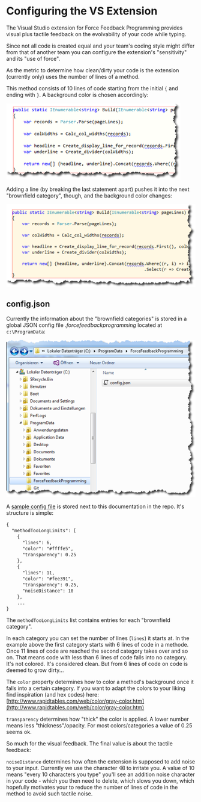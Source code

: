# Configuring the VS Extension

The Visual Studio extension for Force Feedback Programming provides visual plus tactile feedback on the evolvability of your code while typing.

Since not all code is created equal and your team's coding style might differ from that of another team you can configure the extension's "sensitivity" and its "use of force".

As the metric to determine how clean/dirty your code is the extension (currently only) uses the number of lines of a method.

This method consists of 10 lines of code starting from the initial `{` and ending with `}`. A background color is chosen accordingly:

![](images/config_fig1.png)

Adding a line (by breaking the last statement apart) pushes it into the next "brownfield category", though, and the background color changes:

![](images/config_fig2.png)

## config.json

Currently the information about the "brownfield categories" is stored in a global JSON config file _.forcefeedbackprogramming_ located at `c:\ProgramData`:

![](images/config_fig3.png)

A [sample config file](example/.forcefeedbackprogramming) is stored next to this documentation in the repo. It's structure is simple:

```
{
  "methodTooLongLimits": [
    {
      "lines": 6,
      "color": "#ffffe5",
      "transparency": 0.25
    },
    {
      "lines": 11,
      "color": "#fee391",
      "transparency": 0.25,
      "noiseDistance": 10
    },
    ...
}
```
The `methodTooLongLimits` list contains entries for each "brownfield category".

In each category you can set the number of lines (`lines`) it starts at. In the example above the first category starts with 6 lines of code in a methode. Once 11 lines of code are reached the second category takes over and so on. That means code with less than 6 lines of code falls into no category. It's not colored. It's considered clean. But from 6 lines of code on code is deemed to grow dirty...

The `color` property determines how to color a method's background once it falls into a certain category. If you want to adapt the colors to your liking find inspiration (and hex codes) here: [http://www.rapidtables.com/web/color/gray-color.htm](http://www.rapidtables.com/web/color/gray-color.htm)

`transparency` determines how "thick" the color is applied. A lower number means less "thickness"/opacity. For most colors/categories a value of 0.25 seems ok.

So much for the visual feedback. The final value is about the tactile feedback:

`noiseDistance` determines how often the extension is supposed to add noise to your input. Currently we use the character ⌫ to irritate you. A value of 10 means "every 10 characters you type" you'll see an addition noise character in your code - which you then need to delete, which slows you down, which hopefully motivates your to reduce the number of lines of code in the method to avoid such tactile noise.


